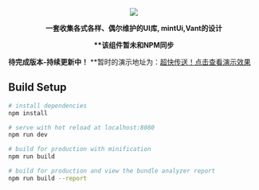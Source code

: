 <p align=center>
	<img src="src/static/favicon.png" />
</p>
<p align=center>
	<b size=5 color=#7FFFD4 face="微软雅黑" align=center>
		一套收集各式各样、偶尔维护的UI库, mintUi,Vant的设计
	</b>
</p>
<p align=center>
	<b size=5 color=#7FFFD4 face="微软雅黑" align=center>
		**该组件暂未和NPM同步
	</b>
</p>

**待完成版本-持续更新中！**
**暂时的演示地址为：[超快传送！点击查看演示效果](https://1292150917.github.io/vueToolOfficial/dist/index.html)

## Build Setup

``` bash
# install dependencies
npm install 

# serve with hot reload at localhost:8080
npm run dev

# build for production with minification
npm run build

# build for production and view the bundle analyzer report
npm run build --report
```
